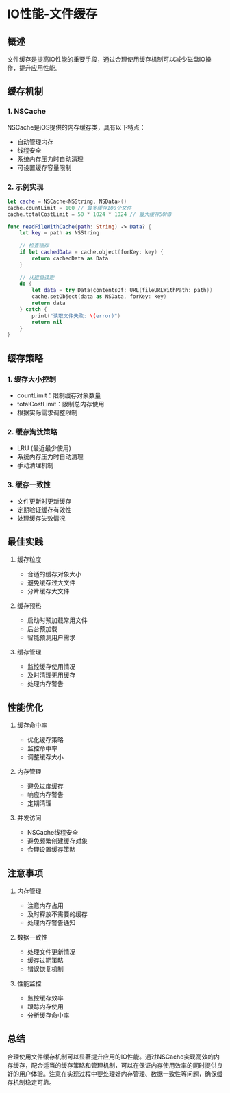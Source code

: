# IO性能-文件缓存

## 概述

文件缓存是提高IO性能的重要手段，通过合理使用缓存机制可以减少磁盘IO操作，提升应用性能。

## 缓存机制

### 1. NSCache

NSCache是iOS提供的内存缓存类，具有以下特点：

- 自动管理内存
- 线程安全
- 系统内存压力时自动清理
- 可设置缓存容量限制

### 2. 示例实现

```swift
let cache = NSCache<NSString, NSData>()
cache.countLimit = 100 // 最多缓存100个文件
cache.totalCostLimit = 50 * 1024 * 1024 // 最大缓存50MB

func readFileWithCache(path: String) -> Data? {
    let key = path as NSString
    
    // 检查缓存
    if let cachedData = cache.object(forKey: key) {
        return cachedData as Data
    }
    
    // 从磁盘读取
    do {
        let data = try Data(contentsOf: URL(fileURLWithPath: path))
        cache.setObject(data as NSData, forKey: key)
        return data
    } catch {
        print("读取文件失败: \(error)")
        return nil
    }
}
```

## 缓存策略

### 1. 缓存大小控制

- countLimit：限制缓存对象数量
- totalCostLimit：限制总内存使用
- 根据实际需求调整限制

### 2. 缓存淘汰策略

- LRU (最近最少使用)
- 系统内存压力时自动清理
- 手动清理机制

### 3. 缓存一致性

- 文件更新时更新缓存
- 定期验证缓存有效性
- 处理缓存失效情况

## 最佳实践

1. 缓存粒度
   - 合适的缓存对象大小
   - 避免缓存过大文件
   - 分片缓存大文件

2. 缓存预热
   - 启动时预加载常用文件
   - 后台预加载
   - 智能预测用户需求

3. 缓存管理
   - 监控缓存使用情况
   - 及时清理无用缓存
   - 处理内存警告

## 性能优化

1. 缓存命中率
   - 优化缓存策略
   - 监控命中率
   - 调整缓存大小

2. 内存管理
   - 避免过度缓存
   - 响应内存警告
   - 定期清理

3. 并发访问
   - NSCache线程安全
   - 避免频繁创建缓存对象
   - 合理设置缓存策略

## 注意事项

1. 内存管理
   - 注意内存占用
   - 及时释放不需要的缓存
   - 处理内存警告通知

2. 数据一致性
   - 处理文件更新情况
   - 缓存过期策略
   - 错误恢复机制

3. 性能监控
   - 监控缓存效率
   - 跟踪内存使用
   - 分析缓存命中率

## 总结

合理使用文件缓存机制可以显著提升应用的IO性能。通过NSCache实现高效的内存缓存，配合适当的缓存策略和管理机制，可以在保证内存使用效率的同时提供良好的用户体验。注意在实现过程中要处理好内存管理、数据一致性等问题，确保缓存机制稳定可靠。